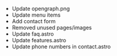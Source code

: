 - Update opengraph.png
- Update menu items
- Add contact form
- Removed unused pages/images
- Update faq.astro
- Update features.astro
- Update phone numbers in contact.astro
